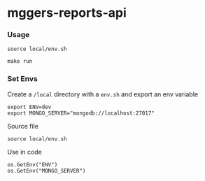 # mggers-reports-api

### Usage

```
source local/env.sh
```

```
make run
```

### Set Envs

Create a `/local` directory with a `env.sh` and export an env variable
```
export ENV=dev
export MONGO_SERVER="mongodb://localhost:27017"
```

Source file
```
source local/env.sh
```

Use in code
```
os.GetEnv("ENV")
os.GetEnv("MONGO_SERVER")
```
